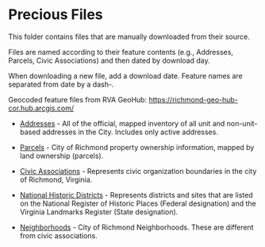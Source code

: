 # Precious Files

This folder contains files that are manually downloaded from their source.

Files are named according to their feature contents (e.g., Addresses, Parcels, Civic Associations) and then
dated by download day.

When downloading a new file, add a download date.  Feature names are separated from date by a dash-.

Geocoded feature files from RVA GeoHub:  https://richmond-geo-hub-cor.hub.arcgis.com/

* [Addresses](https://richmond-geo-hub-cor.hub.arcgis.com/datasets/674d645c444f4191998f0ebb96e56047_0/explore?location=37.527383%2C-77.493413%2C10.99) - All of the official, mapped inventory of all unit and non-unit-based addresses in the City. Includes only active addresses.

* [Parcels](https://richmond-geo-hub-cor.hub.arcgis.com/datasets/fbfce2aab2a44c05bc0abc2d6ea7e54a_0/explore?location=37.525465%2C-77.493422%2C10.60) - City of Richmond property ownership information, mapped by land ownership (parcels).

* [Civic Associations](https://richmond-geo-hub-cor.hub.arcgis.com/datasets/be39ce592f3e4419babe11d1b967e2f3_0/explore?location=37.528836%2C-77.494197%2C10.96) - Represents civic organization boundaries in the city of Richmond, Virginia.

* [National Historic Districts](https://richmond-geo-hub-cor.hub.arcgis.com/datasets/38bd0df47c6440528c2ef22daaf81883_0/explore?location=37.550339%2C-77.468606%2C14.93) - Represents districts and sites that are listed on the National Register of Historic Places (Federal designation) and the Virginia Landmarks Register (State designation).

* [Neighborhoods](https://richmond-geo-hub-cor.hub.arcgis.com/datasets/7a0ffef23d16461e9728c065f27b2790_0/explore?location=37.525021%2C-77.493427%2C10.73) - City of Richmond Neighborhoods. These are different from civic associations.

